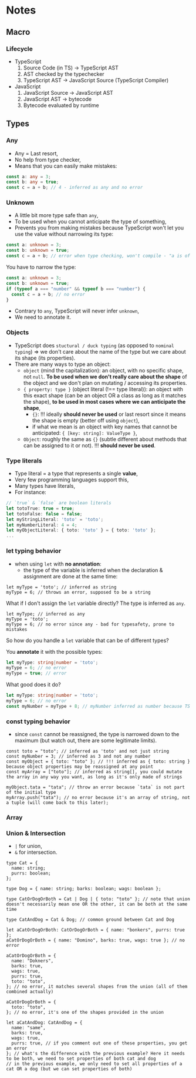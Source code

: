 # Notes

## Macro

### Lifecycle

- TypeScript
  1. Source Code (in TS) -> TypeScript AST
  2. AST checked by the typechecker
  3. TypeScript AST -> JavaScript Source (TypeScript Compiler)
- JavaScript
  1. JavaScript Source -> JavaScript AST
  2. JavaScript AST -> bytecode
  3. Bytecode evaluated by runtime

## Types

### Any

- Any = Last resort,
- No help from type checker,
- Means that you can easily make mistakes:

```ts
const a: any = 3;
const b: any = true;
const c = a + b; // 4 - inferred as any and no error
```

### Unknown

- A little bit more type safe than `any`,
- To be used when you cannot anticipate the type of something,
- Prevents you from making mistakes because TypeScript won't let you use the value without narrowing its type:

```ts
const a: unknown = 3;
const b: unknown = true;
const c = a + b; // error when type checking, won't compile - "a is of type 'unknown'" & "b is of type 'unknown'
```

You have to narrow the type:

```ts
const a: unknown = 3;
const b: unknown = true;
if (typeof a === "number" && typeof b === "number") {
  const c = a + b; // no error
}
```

- Contrary to `any`, TypeScript will never infer `unknown`,
- We need to annotate it.

### Objects

- TypeScript does `stuctural / duck typing` (as opposed to `nominal typing`) => we don't care about the name of the type but we care about its shape (its properties).
- There are many ways to type an object:
  - `object` (mind the capitalization): an object, with no specific shape, not `null`. **To be used when we don't really care about the shape** of the object and we don't plan on mutating / accessing its properties.
  - `{ property: type }` (object literal (!== type literal)): an object with this exact shape (can be an object OR a class as long as it matches the shape), **to be used in most cases where we can anticipate the shape**,
    - `{}`: !!! ideally **should never be used** or last resort since it means the shape is empty (better off using `object`),
    - if what we mean is an object with key names that cannot be anticipated: `{ [key: string]: ValueType }`,
  - `Object`: roughly the same as `{}` (subtle different about methods that can be assigned to it or not). !!! **should never be used**.

### Type literals

- Type literal = a type that represents a single **value**,
- Very few programming languages support this,
- Many types have literals,
- For instance:

```ts
// `true` & `false` are boolean literals
let totoTrue: true = true;
let totoFalse: false = false;
let myStringLiteral: 'toto' = 'toto';
let myNumberLiteral: 4 = 4;
let myObjectLiteral: { toto: 'toto' } = { toto: 'toto' };
...
```

### let typing behavior

- when using `let` with **no annotation**:
  - the type of the variable is inferred when the declaration & assignment are done at the same time:
```TS
let myType = 'toto'; // inferred as string
myType = 6; // throws an error, supposed to be a string
```

What if I don't assign the `let` variable directly?
The type is inferred as `any`.

```TS
let myType; // inferred as any
myType = 'toto';
myType = 6; // no error since any - bad for typesafety, prone to mistakes
```

So how do you handle a `let` variable that can be of different types?

You **annotate** it with the possible types:

```ts
let myType: string|number = 'toto';
myType = 6; // no error
myType = true; // error
```

What good does it do?

```ts
let myType: string|number = 'toto';
myType = 6; // no error
const myNumber = myType + 8; // myNumber inferred as number because TS knows that at this point, myType is of type number
```

### const typing behavior

- since `const` cannot be reassigned, the type is narrowed down to the maximum (but watch out, there are some legitimate limits).

```TS
const toto = "toto"; // inferred as 'toto' and not just string
const myNumber = 3; // inferred as 3 and not any number
const myObject = { toto: "toto" }; // !!! inferred as { toto: string } because object properties may be reassigned at any point
const myArray = ["toto"]; // inferred as string[], you could mutate the array in any way you want, as long as it's only made of strings

myObject.tata = "tata"; // throw an error because `tata` is not part of the initial type
myArray.push("tata"); // no error because it's an array of string, not a tuple (will come back to this later);
```

### Array


### Union & Intersection

- `|` for union,
- `&` for intersection.

```TS
type Cat = {
  name: string;
  purrs: boolean;
};

type Dog = { name: string; barks: boolean; wags: boolean };

type CatOrDogOrBoth = Cat | Dog | { toto: "toto" }; // note that union doesn't necessarily mean one OR the other, it can be both at the same time

type CatAndDog = Cat & Dog; // common ground between Cat and Dog

let aCatOrDogOrBoth: CatOrDogOrBoth = { name: "bonkers", purrs: true };
aCatOrDogOrBoth = { name: "Domino", barks: true, wags: true }; // no error

aCatOrDogOrBoth = {
  name: "Dokners",
  barks: true,
  wags: true,
  purrs: true,
  toto: "toto",
}; // no error, it matches several shapes from the union (all of them combined actually)

aCatOrDogOrBoth = {
  toto: "toto",
}; // no error, it's one of the shapes provided in the union

let aCatAndDog: CatAndDog = {
  name: "same",
  barks: true,
  wags: true,
  purrs: true, // if you comment out one of these properties, you get an error
}; // what's the difference with the previous example? Here it needs to be both, we need to set properties of both cat and dog
// in the previous example, we only need to set all properties of a cat OR a dog (but we can set properties of both)
```
###
